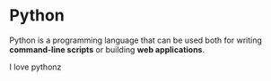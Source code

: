 # Python

Python is a programming language that can be used both for writing **command-line scripts** or building **web applications**.

I love pythonz